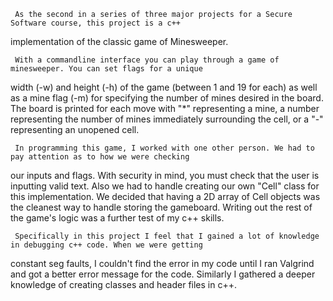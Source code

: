 
     As the second in a series of three major projects for a Secure Software course, this project is a c++ 
implementation of the classic game of Minesweeper. 
     
     With a commandline interface you can play through a game of minesweeper. You can set flags for a unique 
width (-w) and height (-h) of the game (between 1 and 19 for each) as well as a mine flag (-m) for specifying 
the number of mines desired in the board. The board is printed for each move with "*" representing a mine, a 
number representing the number of mines immediately surrounding the cell, or a "-" representing an unopened cell.
     
     In programming this game, I worked with one other person. We had to pay attention as to how we were checking
our inputs and flags. With security in mind, you must check that the user is inputting valid text. Also we had to 
handle creating our own "Cell" class for this implementation. We decided that having a 2D array of Cell objects was 
the cleanest way to handle storing the gameboard. Writing out the rest of the game's logic was a further test of my 
c++ skills. 
     
     Specifically in this project I feel that I gained a lot of knowledge in debugging c++ code. When we were getting
constant seg faults, I couldn't find the error in my code until I ran Valgrind and got a better error message for the 
code. Similarly I gathered a deeper knowledge of creating classes and header files in c++.
